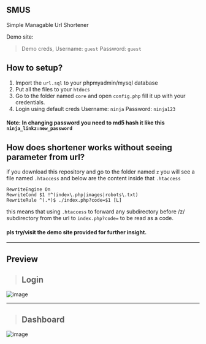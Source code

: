 ## SMUS
Simple Managable Url Shortener 
<p>Demo site: </p>

> Demo creds,
> Username: `guest`
> Password: `guest`

## How to setup?
1. Import the `url.sql` to your phpmyadmin/mysql database
2. Put all the files to your `htdocs`
3. Go to the folder named `core` and open `config.php` fill it up with your credentials.
4. Login using default creds Username: `ninja` Password: `ninja123`
#### Note: In changing password you need to md5 hash it like this `ninja_linkz:new_password`

## How does shortener works without seeing parameter from url?
if you download this repository and go to the folder named `z` you will see a file named `.htaccess` and below are the content inside that `.htaccess`

```
RewriteEngine On
RewriteCond $1 !^(index\.php|images|robots\.txt)
RewriteRule ^(.*)$ ./index.php?code=$1 [L]
```
this means that using `.htaccess` to forward any subdirectory before /z/ subdirectory from the url to `index.php?code=` to be read as a code.

#### pls try/visit the demo site provided for further insight.
<hr>

## Preview
> ## **Login**
![image](https://github.com/abalesluke/SMUS/assets/108006281/eaaa1021-f733-4844-9392-7a98c90d6146)

<hr>

> ## **Dashboard**
![image](https://github.com/abalesluke/SMUS/assets/108006281/128c811b-a4b5-4b13-b7d2-a553bc38d223)

